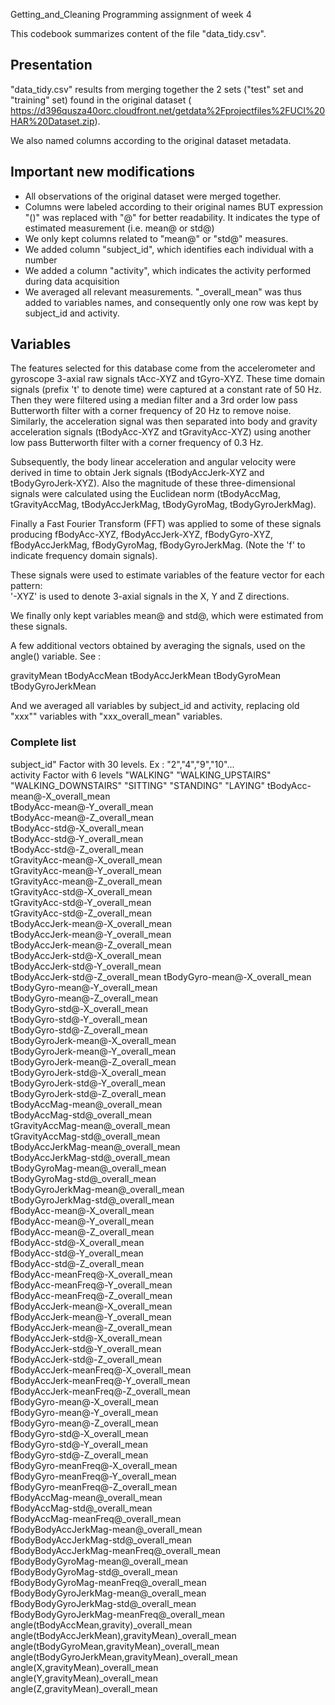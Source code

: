 Getting_and_Cleaning
Programming assignment of week 4

This codebook summarizes content of the file "data_tidy.csv".

## Presentation

"data_tidy.csv" results from merging together the 2 sets ("test" set and "training" set) found in the original dataset ( https://d396qusza40orc.cloudfront.net/getdata%2Fprojectfiles%2FUCI%20HAR%20Dataset.zip).

We also named columns according to the original dataset metadata.

## Important new modifications 

- All observations of the original dataset were merged together.
- Columns were labeled according to their original names BUT expression "()" was replaced with "@" for better readability. It indicates the type of estimated measurement (i.e. mean@ or std@)
- We only kept columns related to "mean@" or "std@" measures. 
- We added column "subject_id", which identifies each individual with a number
- We added a column "activity", which indicates the activity performed during data acquisition 
- We averaged all relevant measurements. "_overall_mean" was thus added to variables names, and consequently only one row was kept by subject_id and activity.

## Variables 

The features selected for this database come from the accelerometer and gyroscope 3-axial raw signals tAcc-XYZ and tGyro-XYZ. These time domain signals (prefix 't' to denote time) were captured at a constant rate of 50 Hz. Then they were filtered using a median filter and a 3rd order low pass Butterworth filter with a corner frequency of 20 Hz to remove noise. Similarly, the acceleration signal was then separated into body and gravity acceleration signals (tBodyAcc-XYZ and tGravityAcc-XYZ) using another low pass Butterworth filter with a corner frequency of 0.3 Hz. 

Subsequently, the body linear acceleration and angular velocity were derived in time to obtain Jerk signals (tBodyAccJerk-XYZ and tBodyGyroJerk-XYZ). Also the magnitude of these three-dimensional signals were calculated using the Euclidean norm (tBodyAccMag, tGravityAccMag, tBodyAccJerkMag, tBodyGyroMag, tBodyGyroJerkMag). 

Finally a Fast Fourier Transform (FFT) was applied to some of these signals producing fBodyAcc-XYZ, fBodyAccJerk-XYZ, fBodyGyro-XYZ, fBodyAccJerkMag, fBodyGyroMag, fBodyGyroJerkMag. (Note the 'f' to indicate frequency domain signals). 

These signals were used to estimate variables of the feature vector for each pattern:  
'-XYZ' is used to denote 3-axial signals in the X, Y and Z directions.

We finally only kept variables mean@ and std@, which were estimated from these signals.

A few additional vectors obtained by averaging the signals, used on the angle() variable. See :

gravityMean
tBodyAccMean
tBodyAccJerkMean
tBodyGyroMean
tBodyGyroJerkMean

And we averaged all variables by subject_id and activity, replacing old "xxx"" variables with "xxx_overall_mean" variables.


### Complete list 

subject_id"      Factor with 30 levels. Ex : "2","4","9","10"...        
activity         Factor with 6 levels "WALKING" "WALKING_UPSTAIRS" "WALKING_DOWNSTAIRS" "SITTING"  "STANDING"  "LAYING"
tBodyAcc-mean@-X_overall_mean                  
tBodyAcc-mean@-Y_overall_mean                  
tBodyAcc-mean@-Z_overall_mean                   
tBodyAcc-std@-X_overall_mean                   
tBodyAcc-std@-Y_overall_mean         
tBodyAcc-std@-Z_overall_mean            
tGravityAcc-mean@-X_overall_mean                
tGravityAcc-mean@-Y_overall_mean            
tGravityAcc-mean@-Z_overall_mean          
tGravityAcc-std@-X_overall_mean                
tGravityAcc-std@-Y_overall_mean   
tGravityAcc-std@-Z_overall_mean               
tBodyAccJerk-mean@-X_overall_mean               
tBodyAccJerk-mean@-Y_overall_mean   
tBodyAccJerk-mean@-Z_overall_mean         
tBodyAccJerk-std@-X_overall_mean               
tBodyAccJerk-std@-Y_overall_mean    
tBodyAccJerk-std@-Z_overall_mean
tBodyGyro-mean@-X_overall_mean                  
tBodyGyro-mean@-Y_overall_mean      
tBodyGyro-mean@-Z_overall_mean       
tBodyGyro-std@-X_overall_mean                  
tBodyGyro-std@-Y_overall_mean           
tBodyGyro-std@-Z_overall_mean          
tBodyGyroJerk-mean@-X_overall_mean              
tBodyGyroJerk-mean@-Y_overall_mean  
tBodyGyroJerk-mean@-Z_overall_mean      
tBodyGyroJerk-std@-X_overall_mean               
tBodyGyroJerk-std@-Y_overall_mean    
tBodyGyroJerk-std@-Z_overall_mean        
tBodyAccMag-mean@_overall_mean                  
tBodyAccMag-std@_overall_mean      
tGravityAccMag-mean@_overall_mean     
tGravityAccMag-std@_overall_mean               
tBodyAccJerkMag-mean@_overall_mean     
tBodyAccJerkMag-std@_overall_mean     
tBodyGyroMag-mean@_overall_mean               
tBodyGyroMag-std@_overall_mean     
tBodyGyroJerkMag-mean@_overall_mean    
tBodyGyroJerkMag-std@_overall_mean              
fBodyAcc-mean@-X_overall_mean       
fBodyAcc-mean@-Y_overall_mean         
fBodyAcc-mean@-Z_overall_mean                  
fBodyAcc-std@-X_overall_mean      
fBodyAcc-std@-Y_overall_mean        
fBodyAcc-std@-Z_overall_mean                    
fBodyAcc-meanFreq@-X_overall_mean    
fBodyAcc-meanFreq@-Y_overall_mean     
fBodyAcc-meanFreq@-Z_overall_mean               
fBodyAccJerk-mean@-X_overall_mean       
fBodyAccJerk-mean@-Y_overall_mean       
fBodyAccJerk-mean@-Z_overall_mean                
fBodyAccJerk-std@-X_overall_mean       
fBodyAccJerk-std@-Y_overall_mean         
fBodyAccJerk-std@-Z_overall_mean                
fBodyAccJerk-meanFreq@-X_overall_mean        
fBodyAccJerk-meanFreq@-Y_overall_mean      
fBodyAccJerk-meanFreq@-Z_overall_mean           
fBodyGyro-mean@-X_overall_mean        
fBodyGyro-mean@-Y_overall_mean          
fBodyGyro-mean@-Z_overall_mean                   
fBodyGyro-std@-X_overall_mean          
fBodyGyro-std@-Y_overall_mean          
fBodyGyro-std@-Z_overall_mean                    
fBodyGyro-meanFreq@-X_overall_mean     
fBodyGyro-meanFreq@-Y_overall_mean   
fBodyGyro-meanFreq@-Z_overall_mean               
fBodyAccMag-mean@_overall_mean        
fBodyAccMag-std@_overall_mean          
fBodyAccMag-meanFreq@_overall_mean               
fBodyBodyAccJerkMag-mean@_overall_mean    
fBodyBodyAccJerkMag-std@_overall_mean     
fBodyBodyAccJerkMag-meanFreq@_overall_mean       
fBodyBodyGyroMag-mean@_overall_mean         
fBodyBodyGyroMag-std@_overall_mean           
fBodyBodyGyroMag-meanFreq@_overall_mean          
fBodyBodyGyroJerkMag-mean@_overall_mean   
fBodyBodyGyroJerkMag-std@_overall_mean     
fBodyBodyGyroJerkMag-meanFreq@_overall_mean    
angle(tBodyAccMean,gravity)_overall_mean     
angle(tBodyAccJerkMean),gravityMean)_overall_mean
angle(tBodyGyroMean,gravityMean)_overall_mean    
angle(tBodyGyroJerkMean,gravityMean)_overall_mean
angle(X,gravityMean)_overall_mean                
angle(Y,gravityMean)_overall_mean                
angle(Z,gravityMean)_overall_mean 